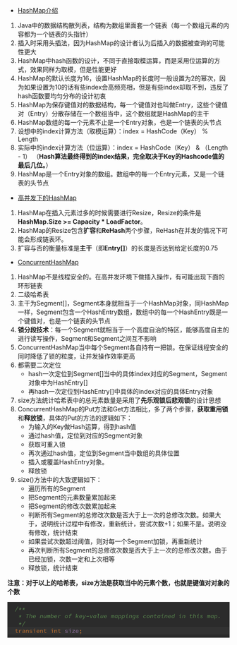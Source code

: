 - [HashMap介绍](https://mp.weixin.qq.com/s?__biz=MzIxMjE5MTE1Nw==&mid=2653191907&idx=1&sn=876860c5a9a6710ead5dd8de37403ffc&chksm=8c990c39bbee852f71c9dfc587fd70d10b0eab1cca17123c0a68bf1e16d46d71717712b91509&scene=21#wechat_redirect)
1. Java中的数据结构散列表，结构为数组里面套一个链表（每一个数组元素的内容都为一个链表的头指针）
2. 插入时采用头插法，因为HashMap的设计者认为后插入的数据被查询的可能性更大
3. HashMap中hash函数的设计，不同于直接取模运算，而是采用位运算的方式，效果同样为取模，但是性能更好
4. HashMap的默认长度为16，设置HashMap的长度时一般设置为2的幂次，因为如果设置为10的话有些index会高频亮相，但是有些index却取不到，违反了hash函数要均匀分布的设计初衷
5. HashMap为保存键值对的数据结构，每一个键值对也叫做Entry，这些个键值对（Entry）分散存储在一个数组当中，这个数组就是HashMap的主干
6. HashMap数组的每一个元素不止是一个Entry对象，也是一个链表的头节点
7. 设想中的index计算方法（取模运算）：index =  HashCode（Key） % Length
8. 实际中的index计算方法（位运算）：index =  HashCode（Key） &  （Length - 1） （**Hash算法最终得到的index结果，完全取决于Key的Hashcode值的最后几位。**）
9. HashMap是一个Entry对象的数组。数组中的每一个Entry元素，又是一个链表的头节点
  
- [高并发下的HashMap](https://mp.weixin.qq.com/s?__biz=MzIxMjE5MTE1Nw==&mid=2653192000&idx=1&sn=118cee6d1c67e7b8e4f762af3e61643e&chksm=8c990d9abbee848c739aeaf25893ae4382eca90642f65fc9b8eb76d58d6e7adebe65da03f80d&scene=21#wechat_redirect)
 1. HashMap在插入元素过多的时候需要进行Resize，Resize的条件是**HashMap.Size >= Capacity * LoadFactor**。
 2. HashMap的Resize包含**扩容**和**ReHash**两个步骤，ReHash在并发的情况下可能会形成链表环。
 3. 扩容与否的衡量标准是**主干**（即**Entry[]**）的长度是否达到给定长度的0.75

- [ConcurrentHashMap](https://mp.weixin.qq.com/s?__biz=MzIxMjE5MTE1Nw==&mid=2653192083&idx=1&sn=5c4becd5724dd72ad489b9ed466329f5&chksm=8c990d49bbee845f69345e4121888ec967df27988bc66afd984a25331d2f6464a61dc0335a54&scene=21#wechat_redirect)
 1. HashMap不是线程安全的。在高并发环境下做插入操作，有可能出现下面的环形链表
 2. 二级哈希表
 3. 主干为Segment[]，Segment本身就相当于一个HashMap对象，同HashMap一样，Segment包含一个HashEntry数组，数组中的每一个HashEntry既是一个键值对，也是一个链表的头节点
 4. **锁分段技术**：每一个Segment就相当于一个高度自治的特区，能够高度自主的进行读写操作，Segment和Segment之间互不影响
 5. ConcurrentHashMap当中每个Segment各自持有一把锁。在保证线程安全的同时降低了锁的粒度，让并发操作效率更高
 6. 都需要二次定位
    - hash一次定位到Segment[]当中的具体index对应的Segment，Segment对象中为HashEntry[]
    - 再hash一次定位到HashEntry[]中具体的index对应的具体Entry对象
 7. size方法统计哈希表中的总元素数量是采用了**先乐观锁后悲观锁**的设计思想
 8. ConcurrentHashMap的Put方法和Get方法相比，多了两个步骤，**获取重用锁**和**释放锁**，具体的Put的方法的逻辑如下：
    - 为输入的Key做Hash运算，得到hash值
    - 通过hash值，定位到对应的Segment对象
    - 获取可重入锁
    - 再次通过hash值，定位到Segment当中数组的具体位置
    - 插入或覆盖HashEntry对象。
    - 释放锁
 9. size()方法中的大致逻辑如下：
    - 遍历所有的Segment
    - 把Segment的元素数量累加起来
    - 把Segment的修改次数累加起来
    - 判断所有Segment的总修改次数是否大于上一次的总修改次数。如果大于，说明统计过程中有修改，重新统计，尝试次数+1；如果不是。说明没有修改，统计结束
    - 如果尝试次数超过阈值，则对每一个Segment加锁，再重新统计
    - 再次判断所有Segment的总修改次数是否大于上一次的总修改次数。由于已经加锁，次数一定和上次相等
    - 释放锁，统计结束
    

**注意：对于以上的哈希表，size方法是获取当中的元素个数，也就是键值对对象的个数**

![](/assets/微信图片_20180109182731.png)